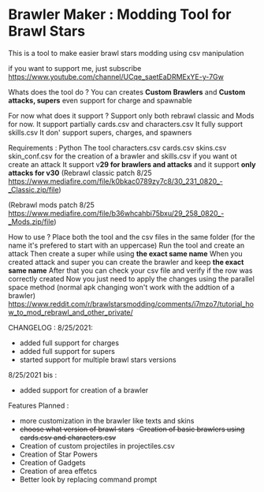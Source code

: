# Brawler Maker : Modding Tool for Brawl Stars
This is a tool to make easier brawl stars modding using csv manipulation

if you want to support me, just subscribe
https://www.youtube.com/channel/UCqe_saetEaDRMExYE-y-7Gw

Whats does the tool do ?
You can creates **Custom Brawlers** and **Custom attacks, supers** even support for charge and spawnable

For now what does it support ?
Support only both rebrawl classic and Mods for now.
It support partially cards.csv and characters.csv
It fully support skills.csv
It don' support supers, charges, and spawners


Requirements :
Python
The tool
characters.csv cards.csv skins.csv skin_conf.csv for the creation of a brawler and skills.csv if you want ot create an attack
It support v**29 for brawlers and attacks** and it support **only attacks for v30**
(Rebrawl classic patch 8/25 https://www.mediafire.com/file/k0bkac0789zy7c8/30_231_0820_-_Classic.zip/file)

(Rebrawl mods patch 8/25 https://www.mediafire.com/file/b36whcahbi75bxu/29_258_0820_-_Mods.zip/file) 

How to use ?
Place both the tool and the csv files in the same folder
(for the name it's prefered to start with an uppercase)
Run the tool and create an attack
Then create a super while using **the exact same name**
When you created attack and super you can create the brawler and keep **the exact same name**
After that you can check your csv file and verify if the row was correctly created
Now you just need to apply the changes using the parallel space method (normal apk changing won't work with the addtion of a brawler)
https://www.reddit.com/r/brawlstarsmodding/comments/i7mzo7/tutorial_how_to_mod_rebrawl_and_other_private/

CHANGELOG :
8/25/2021:
- added full support for charges
- added full support for supers
- started support for multiple brawl stars versions

8/25/2021 bis :
- added support for creation of a brawler



Features Planned :
- more customization in the brawler like texts and skins
- ~~choose what version of brawl stars~~
-~~Creation of basic brawlers using cards.csv and characters.csv~~
- Creation of custom projectiles in projectiles.csv
- Creation of Star Powers
- Creation of Gadgets
- Creation of area effetcs
- Better look by replacing command prompt
